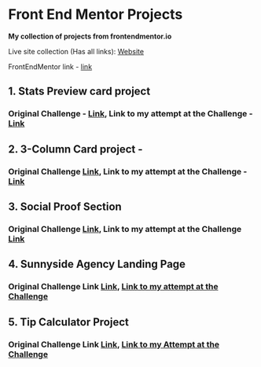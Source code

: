 # Front End Mentor Projects

**My collection of projects from frontendmentor.io** 

Live site collection (Has all links): [Website](https://front-end-mentor-projects-sable.vercel.app/) 


FrontEndMentor link - <a href="https://www.frontendmentor.io/">link</a>


## 1. Stats Preview card project 
### Original Challenge - <a href ="https://www.frontendmentor.io/challenges/stats-preview-card-component-8JqbgoU62" target="_blank">Link</a>, Link to my attempt at the Challenge - <a href ="https://github.com/ankur26/front-end-mentor-projects/tree/main/Stats-Preview-Card" target="_blank">Link</a>

## 2. 3-Column Card project - 
### Original Challenge <a href="https://www.frontendmentor.io/challenges/3column-preview-card-component-pH92eAR2-/hub/3column-preview-card-component-3XaZMxP6A" target="_blank">Link</a>, Link to my attempt at the Challenge - <a href="https://github.com/ankur26/front-end-mentor-projects/tree/main/3-Column-Card" target="_blank">Link</a>

## 3. Social Proof Section
### Original Challenge <a href="https://www.frontendmentor.io/challenges/social-proof-section-6e0qTv_bA/hub/social-proof-section-xbwhbeQPs" target="_blank">Link</a>, Link to my attempt at the Challenge <a href="https://github.com/ankur26/front-end-mentor-projects/tree/main/Social-Proof-Section" target="_blank">Link</a>

## 4. Sunnyside Agency Landing Page
### Original Challenge Link <a href="https://www.frontendmentor.io/challenges/sunnyside-agency-landing-page-7yVs3B6ef" target="_blank">Link</a>, <a href="https://github.com/ankur26/front-end-mentor-projects/tree/main/sunnyside-agency-landing-page-main" target="_blank">Link to my attempt at the Challenge</a>


## 5. Tip Calculator Project
### Original Challenge Link <a href="https://www.frontendmentor.io/challenges/tip-calculator-app-ugJNGbJUX">Link</a>, <a href="https://github.com/ankur26/front-end-mentor-projects/tree/main/tip-calculator-app-main" target="_blank">Link to my Attempt at the Challenge</a>